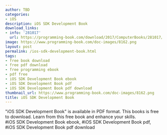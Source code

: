 ```yaml
---
author: TBD
categories:
- iOS
description: iOS SDK Development Book
download_links:
- info: '281017'
  url: https://programming-book.com/download/2017/ComputerBooks/281017/iOS SDK Development.pdf
image: https://www.programming-book.com/doc-images/8162.png
layout: post
permalink: /ios-sdk-development-book.html
tags:
- free book download
- free pdf download
- free programming ebook
- pdf free
- iOS SDK Development Book ebook
- iOS SDK Development Book pdf
- iOS SDK Development Book pdf download
thumbnail_url: https://www.programming-book.com/doc-images/8162.png
title: iOS SDK Development Book
---
```


 
<div class="item-desc text-justify">
  "iOS SDK Development Book" is available in PDF format. This books is free to download. Learn from this free book and enhance your skills.
  <br>
  #iOS SDK Development Book ebook, #iOS SDK Development Book pdf, #iOS SDK Development Book pdf download
</div>